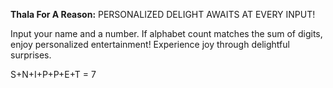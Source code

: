 **Thala For A Reason:** PERSONALIZED DELIGHT AWAITS AT EVERY INPUT!

Input your name and a number. If alphabet count matches the sum of digits, enjoy personalized entertainment! Experience joy through delightful surprises.

S+N+I+P+P+E+T = 7
